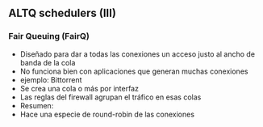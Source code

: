 ## ALTQ schedulers (III)
### Fair Queuing (FairQ)

- Diseñado para dar a todas las conexiones un acceso justo al ancho de banda de la cola
- No funciona bien con aplicaciones que generan muchas conexiones
 - ejemplo: Bittorrent
- Se crea una cola o más por interfaz
- Las reglas del firewall agrupan el tráfico en esas colas
- Resumen:
 - Hace una especie de round-robin de las conexiones
